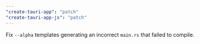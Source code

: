 ```yaml
---
"create-tauri-app": "patch"
"create-tauri-app-js": "patch"
---
```


Fix `--alpha` templates generating an incorrect `main.rs` that failed to compile.

